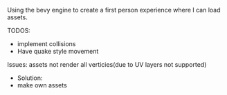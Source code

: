 Using the bevy engine to create a first person experience where I can load assets.

TODOS:
- implement collisions
- Have quake style movement

Issues:
assets not render all verticies(due to UV layers not supported)
- Solution:
 - make own assets
